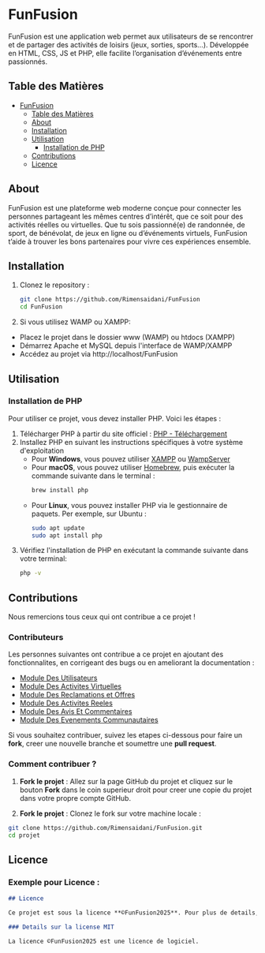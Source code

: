 # FunFusion
FunFusion est une application web  permet aux utilisateurs de se rencontrer et de partager des activités de loisirs (jeux, sorties, sports…). Développée en HTML, CSS, JS et PHP, elle facilite l’organisation d’événements entre passionnés.

## Table des Matières

- [FunFusion](#funfusion)
  - [Table des Matières](#table-des-matières)
  - [About](#about)
  - [Installation](#installation)
  - [Utilisation](#utilisation)
    - [Installation de PHP](#installation-de-php)
  - [Contributions](#contributions)
  - [Licence](#licence)

## About

FunFusion est une plateforme web moderne conçue pour connecter les personnes partageant les mêmes centres d’intérêt, que ce soit pour des activités réelles ou virtuelles. Que tu sois passionné(e) de randonnée, de sport, de bénévolat, de jeux en ligne ou d’événements virtuels, FunFusion t’aide à trouver les bons partenaires pour vivre ces expériences ensemble.

## Installation
1. Clonez le repository :
    ```bash
    git clone https://github.com/Rimensaidani/FunFusion
    cd FunFusion 
    ```
2. Si vous utilisez WAMP ou XAMPP:
* Placez le projet dans le dossier www (WAMP) ou htdocs (XAMPP)
* Démarrez Apache et MySQL depuis l'interface de WAMP/XAMPP
* Accédez au projet via http://localhost/FunFusion

## Utilisation

### Installation de PHP
Pour utiliser ce projet, vous devez installer PHP. Voici les étapes :
1. Télécharger PHP à partir du site officiel : [PHP - Téléchargement](https://www.php.net/downloads.php)
2. Installez PHP en suivant les instructions spécifiques à votre système d'exploitation
    - Pour **Windows**, vous pouvez utiliser [XAMPP](https://www.apachefriends.org/fr/index.html) ou [WampServer](http://www.wampserver.com/)
    - Pour **macOS**, vous pouvez utiliser [Homebrew](https://brew.sh/), puis exécuter la commande suivante dans le terminal :
        ```bash
        brew install php
        ```
    - Pour **Linux**, vous pouvez installer PHP via le gestionnaire de paquets. Per exemple, sur Ubuntu :
    	```bash
        sudo apt update
        sudo apt install php
        ```
3. Vérifiez l'installation de PHP en exécutant la commande suivante dans votre terminal:
   ```bash
   php -v
   ```

## Contributions
  Nous remercions tous ceux qui ont contribue a ce projet !

### Contributeurs 
Les personnes suivantes ont contribue a ce projet en ajoutant des fonctionnalites, en corrigeant des bugs ou en ameliorant la documentation :

- [Module Des Utilisateurs](https://github.com/tasnimhattab)
- [Module Des Activites Virtuelles](https://github.com/RanimMer)
- [Module Des Reclamations et Offres](https://github.com/Rimensaidani)
- [Module Des Activites Reeles](https://github.com/MalekMorali)
- [Module Des Avis Et Commentaires](https://github.com/NourSellami)
- [Module Des Evenements Communautaires](https://github.com/MohamedAmine)

Si vous souhaitez contribuer, suivez les etapes ci-dessous pour faire un **fork**, creer une nouvelle branche et soumettre une **pull request**.
### Comment contribuer ?
1. **Fork le projet** : Allez sur la page GitHub du projet et cliquez sur le bouton **Fork** dans le coin superieur droit pour creer une copie du projet dans votre propre compte GitHub.

1. **Fork le projet** : Clonez le fork sur votre machine locale :
  ```bash
  git clone https://github.com/Rimensaidani/FunFusion.git
  cd projet
  ```
## Licence

### Exemple pour **Licence** :
```markdown
## Licence 

Ce projet est sous la licence **©FunFusion2025**. Pour plus de details, consultez le fichier [LICENSE](./LICENSE).

### Details sur la license MIT 

La licence ©FunFusion2025 est une licence de logiciel.